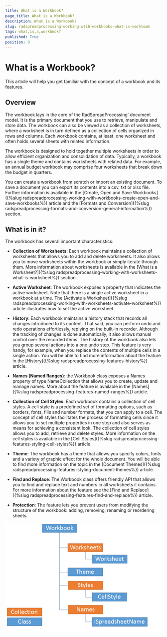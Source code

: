 ```yaml
---
title: What is a Workbook?
page_title: What is a Workbook?
description: What is a Workbook?
slug: radspreadprocessing-working-wtih-workbooks-what-is-workbook
tags: what,is,a,workbook?
published: True
position: 0
---
```


# What is a Workbook?

This article will help you get familiar with the concept of a workbook and its features.

## Overview

The workbook lays in the core of the RadSpreadProcessing' document model. It is the primary document that you use to retrieve, manipulate and store data. The workbook can also be viewed as a collection of worksheets, where a worksheet is in turn defined as a collection of cells organized in rows and columns. Each workbook contains, at least, one worksheet and often holds several sheets with related information.

The workbook is designed to hold together multiple worksheets in order to allow efficient organization and consolidation of data. Typically, a workbook has a single theme and contains worksheets with related data. For example, an annual budget workbook may comprise four worksheets that break down the budget in quarters.

You can create a workbook from scratch or import an existing document. To save a document you can export its contents into a csv, txt or xlsx file. Further information is available in the [Create, Open and Save Workbooks]({%slug radspreadprocessing-working-with-workbooks-create-open-and-save-workbooks%}) article and the [Formats and Conversion]({%slug radspreadprocessing-formats-and-conversion-general-information%}) section.

## What is in it?

The workbook has several important characteristics:

* __Collection of Worksheets__: Each workbook maintains a collection of worksheets that allows you to add and delete worksheets. It also allows you to move worksheets within the workbook or simply iterate through them. More information about worksheets is available in the [What is a Worksheet?]({%slug radspreadprocessing-working-with-worksheets-what-is-worksheet%}) section.

* __Active Worksheet__: The workbook exposes a property that indicates the active worksheet. Note that there is a single active worksheet in a workbook at a time. The [Activate a Worksheet]({%slug radspreadprocessing-working-with-worksheets-activate-worksheet%}) article illustrates how to set the active worksheet.

* __History__: Each workbook maintains a history stack that records all changes introduced to its content. That said, you can perform undo and redo operations effortlessly, replying on the built-in recorder. Although the tracking of changes is done automatically, it also allows manual control over the recorded items. The history of the workbook also lets you group several actions into a one undo step. This feature is very handy, for example, when you replace the contents of multiple cells in a single action. You will be able to find more information about the feature in the [History]({%slug radspreadprocessing-features-history%}) article.

* __Names (Named Ranges)__: the Workbook class exposes a Names property of type NameCollection that allows you to create, update and manage names. More about the feature is available in the [Names]({%slug radspreadprocessing-features-named-ranges%}) article.

* __Collection of Cell Styles__: Each workbook contains a collection of cell styles. A cell style is a predefined set of formatting options, such as borders, fonts, fills and number formats, that you can apply to a cell. The concept of cell styles facilitates the process of formatting cells since it allows you to set multiple properties in one step and also serves as means for achieving a consistent look. The collection of cell styles allows you to add, retrieve and delete styles. More information on the cell styles is available in the [Cell Styles]({%slug radspreadprocessing-features-styling-cell-styles%}) article.

* __Theme__: The workbook has a theme that allows you specify colors, fonts and a variety of graphic effect for the whole document. You will be able to find more information on the topic in the [Document Themes]({%slug radspreadprocessing-features-styling-document-themes%}) article.

* __Find and Replace__: The Workbook class offers friendly API that allows you to find and replace text and numbers in all worksheets it contains. For more information about the feature see the [Find and Replace]({%slug radspreadprocessing-features-find-and-replace%}) article.

* __Protection__: The feature lets you prevent users from modifying the structure of the workbook: adding, removing, renaming or reordering sheets.

![Rad Spreadsheet Model Working with Workbooks What is Workbook](images/RadSpreadsheet_Model_Working_with_Workbooks_What_is_Workbook_02.png)

